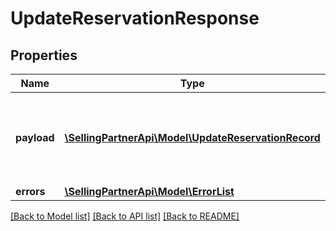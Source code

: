 # UpdateReservationResponse

## Properties
Name | Type | Description | Notes
------------ | ------------- | ------------- | -------------
**payload** | [**\SellingPartnerApi\Model\UpdateReservationRecord**](UpdateReservationRecord.md) | &#x60;UpdateReservationRecord&#x60; contains only the new &#x60;reservationId&#x60; if the operation was successful. Otherwise it will contain the reservation entity with warnings/errors. | [optional] 
**errors** | [**\SellingPartnerApi\Model\ErrorList**](ErrorList.md) | Errors encountered, if any. | [optional] 

[[Back to Model list]](../README.md#documentation-for-models) [[Back to API list]](../README.md#documentation-for-api-endpoints) [[Back to README]](../README.md)


